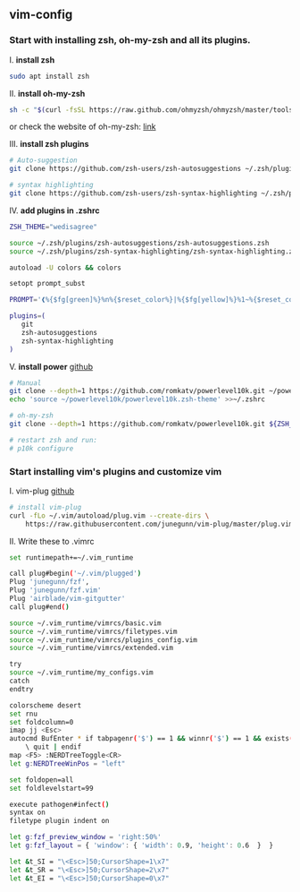 ## vim-config

### Start with installing zsh, oh-my-zsh and all its plugins.

I. **install zsh**

```bash
sudo apt install zsh
```

II. **install oh-my-zsh**  

```bash
sh -c "$(curl -fsSL https://raw.github.com/ohmyzsh/ohmyzsh/master/tools/install.sh)"
```

or check the website of oh-my-zsh: [link](https://ohmyz.sh/#install)  

III. **install zsh plugins**  

```bash
# Auto-suggestion
git clone https://github.com/zsh-users/zsh-autosuggestions ~/.zsh/plugins/zsh-autosuggestions

# syntax highlighting
git clone https://github.com/zsh-users/zsh-syntax-highlighting ~/.zsh/plugins/zsh-syntax-highlighting
```

IV. **add plugins in .zshrc**  

```bash
ZSH_THEME="wedisagree"

source ~/.zsh/plugins/zsh-autosuggestions/zsh-autosuggestions.zsh
source ~/.zsh/plugins/zsh-syntax-highlighting/zsh-syntax-highlighting.zsh

autoload -U colors && colors

setopt prompt_subst

PROMPT='❰%{$fg[green]%}%n%{$reset_color%}|%{$fg[yellow]%}%1~%{$reset_color%}%{$fg[blue]%}$(git branch --show-current 2&> /dev/null | xargs -I branch echo "(branch)")%{$reset_color%}❱ '

plugins=(
   git
   zsh-autosuggestions
   zsh-syntax-highlighting
)
```

V. **install power** [github](https://github.com/romkatv/powerlevel10k)

```bash
# Manual
git clone --depth=1 https://github.com/romkatv/powerlevel10k.git ~/powerlevel10k
echo 'source ~/powerlevel10k/powerlevel10k.zsh-theme' >>~/.zshrc

# oh-my-zsh
git clone --depth=1 https://github.com/romkatv/powerlevel10k.git ${ZSH_CUSTOM:-$HOME/.oh-my-zsh/custom}/themes/powerlevel10k

# restart zsh and run:
# p10k configure
```

### Start installing vim's plugins and customize vim

I. vim-plug [github](https://github.com/junegunn/vim-plug)

```bash
# install vim-plug
curl -fLo ~/.vim/autoload/plug.vim --create-dirs \
    https://raw.githubusercontent.com/junegunn/vim-plug/master/plug.vim
```

II. Write these to .vimrc

```bash
set runtimepath+=~/.vim_runtime

call plug#begin('~/.vim/plugged')
Plug 'junegunn/fzf',
Plug 'junegunn/fzf.vim'
Plug 'airblade/vim-gitgutter'
call plug#end()

source ~/.vim_runtime/vimrcs/basic.vim
source ~/.vim_runtime/vimrcs/filetypes.vim
source ~/.vim_runtime/vimrcs/plugins_config.vim
source ~/.vim_runtime/vimrcs/extended.vim

try
source ~/.vim_runtime/my_configs.vim
catch
endtry

colorscheme desert
set rnu
set foldcolumn=0
imap jj <Esc>
autocmd BufEnter * if tabpagenr('$') == 1 && winnr('$') == 1 && exists('b:NERDTree') && b:NERDTree.isTabTree() |
    \ quit | endif
map <F5> :NERDTreeToggle<CR>
let g:NERDTreeWinPos = "left"

set foldopen=all
set foldlevelstart=99

execute pathogen#infect()
syntax on
filetype plugin indent on

let g:fzf_preview_window = 'right:50%'
let g:fzf_layout = { 'window': { 'width': 0.9, 'height': 0.6  }  }

let &t_SI = "\<Esc>]50;CursorShape=1\x7"
let &t_SR = "\<Esc>]50;CursorShape=2\x7"
let &t_EI = "\<Esc>]50;CursorShape=0\x7"
```

